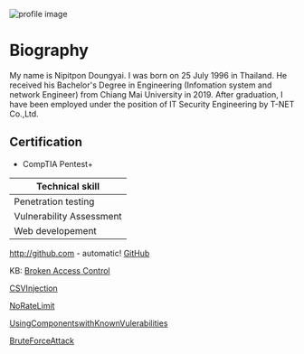 

![profile image](https://scontent.fbkk5-8.fna.fbcdn.net/v/t1.0-9/119567743_3397802386943492_2191786747474849599_o.jpg?_nc_cat=106&ccb=2&_nc_sid=09cbfe&_nc_eui2=AeEg87zcLlM4SLLCTZ-1QOoihZAQpRdVELeFkBClF1UQt_UcmoViM8ylRyRCx0S6B5TRaPnhCiB18MUAKVJerbGC&_nc_ohc=l43OBXg_UQMAX83fj4W&_nc_ht=scontent.fbkk5-8.fna&oh=a100520ed695508a853f97e19bcbb23f&oe=5FDFE38B "smart man")


# Biography

My name is Nipitpon Doungyai. I was born on 25 July 1996 in Thailand. He received his Bachelor's Degree in Engineering (Infomation system and network Engineer) from Chiang Mai University in 2019. After graduation, I have been employed under the position of  IT Security Engineering by T-NET Co.,Ltd.


## Certification
 - CompTIA Pentest+


|Technical skill|
|--------------|
|Penetration testing|
|Vulnerability Assessment|
|Web developement|

http://github.com - automatic!
[GitHub](http://github.com)

KB:
[Broken Access Control](https://itsGno.github.io/BrokenAccessControl)

[CSVInjection](https://itsGno.github.io/CSVInjection)

[NoRateLimit](https://itsGno.github.io/NoRateLimit)

[UsingComponentswithKnownVulerabilities](https://itsGno.github.io/UsingComponentswithKnownVulerabilities)

[BruteForceAttack](https://itsGno.github.io/BruteForceAttack)
